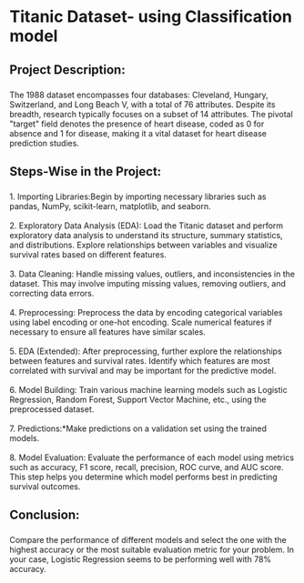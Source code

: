 <h1 align="left">Titanic Dataset- using Classification model</h1>

###

<h2 align="left">Project Description:</h2>

###

<p align="left">The 1988 dataset encompasses four databases: Cleveland, Hungary, Switzerland, and Long Beach V, with a total of 76 attributes. Despite its breadth, research typically focuses on a subset of 14 attributes. The pivotal "target" field denotes the presence of heart disease, coded as 0 for absence and 1 for disease, making it a vital dataset for heart disease prediction studies.</p>

###

<h2 align="left">Steps-Wise in the Project:</h2>

###

<p align="left">1. Importing Libraries:Begin by importing necessary libraries such as pandas, NumPy, scikit-learn, matplotlib, and seaborn.<br><br>2. Exploratory Data Analysis (EDA): Load the Titanic dataset and perform exploratory data analysis to understand its structure, summary statistics, and distributions. Explore relationships between variables and visualize survival rates based on different features.<br><br>3. Data Cleaning: Handle missing values, outliers, and inconsistencies in the dataset. This may involve imputing missing values, removing outliers, and correcting data errors.<br><br>4. Preprocessing: Preprocess the data by encoding categorical variables using label encoding or one-hot encoding. Scale numerical features if necessary to ensure all features have similar scales.<br><br>5. EDA (Extended): After preprocessing, further explore the relationships between features and survival rates. Identify which features are most correlated with survival and may be important for the predictive model.<br><br>6. Model Building: Train various machine learning models such as Logistic Regression, Random Forest, Support Vector Machine, etc., using the preprocessed dataset.<br><br>7. Predictions:*Make predictions on a validation set using the trained models.<br><br>8. Model Evaluation: Evaluate the performance of each model using metrics such as accuracy, F1 score, recall, precision, ROC curve, and AUC score. This step helps you determine which model performs best in predicting survival outcomes.</p>

###

<h2 align="left">Conclusion:</h2>

###

<p align="left">Compare the performance of different models and select the one with the highest accuracy or the most suitable evaluation metric for your problem. In your case, Logistic Regression seems to be performing well with 78% accuracy.</p>

###
